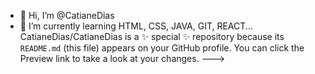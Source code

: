 - 👋 Hi, I’m @CatianeDias
- 🌱 I’m currently learning HTML, CSS, JAVA, GIT, REACT...
CatianeDias/CatianeDias is a ✨ special ✨ repository because its `README.md` (this file) appears on your GitHub profile.
You can click the Preview link to take a look at your changes.
--->
